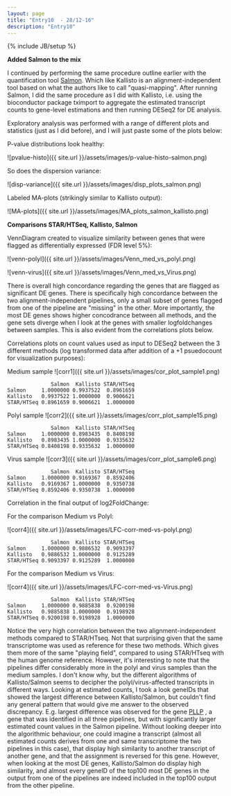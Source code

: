 ```yaml
---
layout: page
title: "Entry10  - 28/12-16"
description: "Entry10"
---
```

{% include JB/setup %}

**Added Salmon to the mix**

I continued by performing the same procedure outline earlier with the quantification tool [Salmon](https://combine-lab.github.io/salmon/). Which like Kallisto is an alignment-independent tool based on what the authors like to call "quasi-mapping".
After running Salmon, I did the same procedure as I did with Kallisto, i.e. using the bioconductor package tximport to aggregate the estimated transcript counts to gene-level estimations and then running DESeq2 for DE analysis.

Exploratory analysis was performed with a range of different plots and statistics (just as I did before), and I will just paste some of the plots below:

P-value distributions look healthy:

![pvalue-histo]({{ site.url }}/assets/images/p-value-histo-salmon.png)

So does the dispersion variance:

![disp-variance]({{ site.url }}/assets/images/disp_plots_salmon.png)

Labeled MA-plots (strikingly similar to Kallisto output):

![MA-plots]({{ site.url }}/assets/images/MA_plots_salmon_kallisto.png)
 
**Comparisons STAR/HTSeq, Kallisto, Salmon**

VennDiagram created to visualize similarity between genes that were flagged as differentially expressed (FDR level 5%):

![venn-polyl]({{ site.url }}/assets/images/Venn_med_vs_polyl.png)


![venn-virus]({{ site.url }}/assets/images/Venn_med_vs_Virus.png)

There is overall high concordance regarding the genes that are flagged as significant DE genes. There is specifically high concordance between the two alignment-independent pipelines, only a small subset of genes flagged from one of the pipeline are
"missing" in the other. More importantly, the most DE genes shows higher concodrance between all methods, and the gene sets diverge when I look at the genes with smaller logfoldchanges between samples.
This is also evident from the correlations plots below.

Correlations plots on count values used as input to DESeq2 between the 3 different methods (log transformed data after addition of a +1 psuedocount for visualization purposes):

Medium sample
![corr1]({{ site.url }}/assets/images/cor_plot_sample1.png)

       			  Salmon  Kallisto STAR/HTSeq
	Salmon     1.0000000 0.9937522  0.8961659
	Kallisto   0.9937522 1.0000000  0.9006621
	STAR/HTSeq 0.8961659 0.9006621  1.0000000


Polyl sample
![corr2]({{ site.url }}/assets/images/corr_plot_sample15.png)

             	  Salmon  Kallisto STAR/HTSeq
	Salmon     1.0000000 0.8983435  0.8408198
	Kallisto   0.8983435 1.0000000  0.9335632
	STAR/HTSeq 0.8408198 0.9335632  1.0000000

Virus sample
![corr3]({{ site.url }}/assets/images/corr_plot_sample6.png)

            	  Salmon  Kallisto STAR/HTSeq
	Salmon     1.0000000 0.9169367  0.8592406
	Kallisto   0.9169367 1.0000000  0.9350738
	STAR/HTSeq 0.8592406 0.9350738  1.0000000



Correlation in the final output of log2FoldChange:

For the comparison Medium vs Polyl:

![corr4]({{ site.url }}/assets/images/LFC-corr-med-vs-polyl.png)

              	  Salmon  Kallisto STAR/HTSeq
	Salmon     1.0000000 0.9886532  0.9093397
	Kallisto   0.9886532 1.0000000  0.9125289
	STAR/HTSeq 0.9093397 0.9125289  1.0000000

For the comparison Medium vs Virus:

![corr4]({{ site.url }}/assets/images/LFC-corr-med-vs-Virus.png)

              	  Salmon  Kallisto STAR/HTSeq
	Salmon     1.0000000 0.9885838  0.9200198
	Kallisto   0.9885838 1.0000000  0.9198928
	STAR/HTSeq 0.9200198 0.9198928  1.0000000

Notice the very high correlation between the two alignment-independent methods compared to STAR/HTseq. Not that surprising given that the same transcriptome was used as reference for these two methods.
Which gives them more of the same "playing field", compared to using STAR/HTseq with the human genome reference. However, it's interesting to note that the pipelines differ considerably more in the polyl and virus samples
than the medium samples. I don't know why, but the different algorithms of Kallisto/Salmon seems to decipher the polyl/virus-affected transcripts in different ways. Looking at estimated counts,
I took a look geneIDs that showed the largest difference between Kallisto/Salmon, but couldn't find any general pattern that would give me answer to the observed discrepancy. 
E.g. largest difference was observed for the gene [PLLP](http://www.ensembl.org/Homo_sapiens/Gene/Summary?db=core;g=ENSG00000102934;r=16:57248547-57284687) , a gene that was identified in all three pipelines,
but with significantly larger estimated count values in the Salmon pipeline. Without looking deeper into the algorithmic behaviour, one could imagine a transcript (almost all estimated counts derives from one and same transcriptome the two pipelines in this case),
that display high similarity to another transcript of another gene, and that the assignment is reversed for this gene. However, when looking at the most DE genes, Kallisto/Salmon do display high similarity, and almost every geneID of 
the top100 most DE genes in the output from one of the pipelines are indeed included in the top100 output from the other pipeline. 
